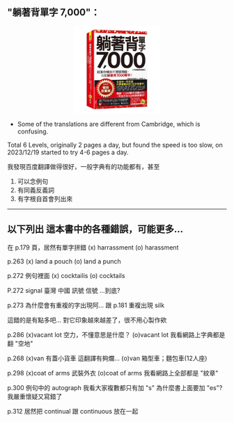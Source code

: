 ## "躺著背單字 7,000"：
<!-- ![Alt text](image.png ) -->
<div  align="center">    
<img src="./image.png" width = "200" alt="躺著背單字"/>
</div>

* Some of the translations are different from Cambridge, which is confusing.

Total 6 Levels, originally 2 pages a day, but found the speed is too slow, on 2023/12/19 started to try 4-6 pages a day.



我發現百度翻譯做得很好，一般字典有的功能都有，甚至
1. 可以念例句
2. 有同義反義詞
3. 有字根自首會列出來


---
以下列出 這本書中的各種錯誤，可能更多...
---



在 p.179 頁，居然有單字拼錯
(x) harrassment
(o) harassment

p.263
(x) land a pouch
(o) land a punch

p.272 例句裡面
(x) cocktailis
(o) cocktails

P.272 signal
臺灣        中國
訊號        信號
...到底?

p.273 為什麼會有重複的字出現阿...
跟 p.181 重複出現 silk 

這錯的是有點多吧... 對它印象越來越差了，很不用心製作欸

p.286
(x)vacant lot        空力，不懂意思是什麼？
(o)vacant lot        我看網路上字典都是翻 "空地"

p.268
(x)van                 有蓋小貨車
這翻譯有夠爛... 
(o)van                 箱型車；麵包車(12人座)


p.298
(x)coat of arms         武裝外衣
(o)coat of arms         我看網路上全部都是 "紋章"

p.300
例句中的 autograph 我看大家複數都只有加 "s"
為什麼書上面要加 "es"? 我嚴重懷疑又寫錯了

p.312
居然把 continual 跟 continuous 放在一起